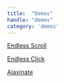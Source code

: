 ```yaml
---
title:  "Demos"
handle: "demos"
category: 'demos'
---
```

<a href="https://ajaxify.myshopify.com/collections/all" target="_blank">Endless Scroll</a>

<a href="https://ajaxify.myshopify.com/collections/all?view=endless-click" target="_blank">Endless Click</a>

<a href="https://ajaxify.myshopify.com/collections/all?page=1&view=ajaxinate" target="_blank">Ajaxinate</a>
